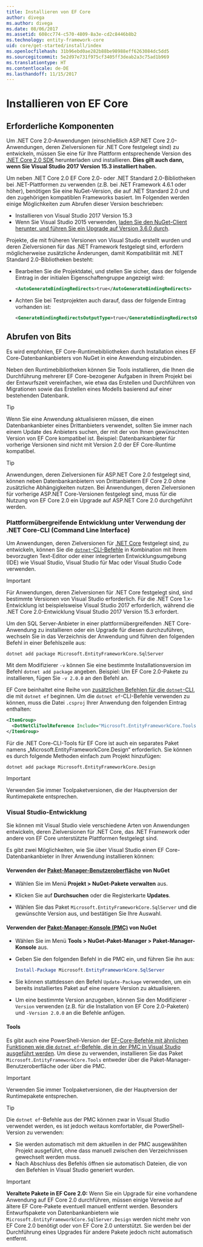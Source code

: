 ```yaml
---
title: Installieren von EF Core
author: divega
ms.author: divega
ms.date: 08/06/2017
ms.assetid: 608cc774-c570-4809-8a3e-cd2c8446b8b2
ms.technology: entity-framework-core
uid: core/get-started/install/index
ms.openlocfilehash: 31b96ebd0ae282b88be98988eff6263084dc5dd5
ms.sourcegitcommit: 5e2d97e731f975cf3405ff3deab2a3c75ad1b969
ms.translationtype: HT
ms.contentlocale: de-DE
ms.lasthandoff: 11/15/2017
---
```

# <a name="installing-ef-core"></a>Installieren von EF Core

## <a name="prerequisites"></a>Erforderliche Komponenten

Um .NET Core 2.0-Anwendungen (einschließlich ASP.NET Core 2.0-Anwendungen, deren Zielversionen für .NET Core festgelegt sind) zu entwickeln, müssen Sie eine für Ihre Plattform entsprechende Version des [.NET Core 2.0 SDK](https://www.microsoft.com/net/download/core) herunterladen und installieren. **Dies gilt auch dann, wenn Sie Visual Studio 2017 Version 15.3 installiert haben.**

Um neben .NET Core 2.0 EF Core 2.0- oder .NET Standard 2.0-Bibliotheken bei .NET-Plattformen zu verwenden (z.B. bei .NET Framework 4.6.1 oder höher), benötigen Sie eine NuGet-Version, die auf .NET Standard 2.0 und den zugehörigen kompatiblen Frameworks basiert. Im Folgenden werden einige Möglichkeiten zum Abrufen dieser Version beschrieben:

* Installieren von Visual Studio 2017 Version 15.3
* Wenn Sie Visual Studio 2015 verwenden, [laden Sie den NuGet-Client herunter, und führen Sie ein Upgrade auf Version 3.6.0 durch](https://www.nuget.org/downloads).

Projekte, die mit früheren Versionen von Visual Studio erstellt wurden und deren Zielversionen für das .NET Framework festgelegt sind, erfordern möglicherweise zusätzliche Änderungen, damit Kompatibilität mit .NET Standard 2.0-Bibliotheken besteht:

* Bearbeiten Sie die Projektdatei, und stellen Sie sicher, dass der folgende Eintrag in der initialen Eigenschaftengruppe angezeigt wird:
  ``` xml
  <AutoGenerateBindingRedirects>true</AutoGenerateBindingRedirects>
  ```

* Achten Sie bei Testprojekten auch darauf, dass der folgende Eintrag vorhanden ist:
  ``` xml
  <GenerateBindingRedirectsOutputType>true</GenerateBindingRedirectsOutputType>
  ```

## <a name="getting-the-bits"></a>Abrufen von Bits
Es wird empfohlen, EF Core-Runtimebibliotheken durch Installation eines EF Core-Datenbankanbieters von NuGet in eine Anwendung einzubinden.

Neben den Runtimebibliotheken können Sie Tools installieren, die Ihnen die Durchführung mehrerer EF Core-bezogener Aufgaben in Ihrem Projekt bei der Entwurfszeit vereinfachen, wie etwa das Erstellen und Durchführen von Migrationen sowie das Erstellen eines Modells basierend auf einer bestehenden Datenbank.

> [!TIP]  
> Wenn Sie eine Anwendung aktualisieren müssen, die einen Datenbankanbieter eines Drittanbieters verwendet, sollten Sie immer nach einem Update des Anbieters suchen, der mit der von Ihnen gewünschten Version von EF Core kompatibel ist. Beispiel: Datenbankanbieter für vorherige Versionen sind nicht mit Version 2.0 der EF Core-Runtime kompatibel.  

> [!TIP]  
> Anwendungen, deren Zielversionen für ASP.NET Core 2.0 festgelegt sind, können neben Datenbankanbietern von Drittanbietern EF Core 2.0 ohne zusätzliche Abhängigkeiten nutzen. Bei Anwendungen, deren Zielversionen für vorherige ASP.NET Core-Versionen festgelegt sind, muss für die Nutzung von EF Core 2.0 ein Upgrade auf ASP.NET Core 2.0 durchgeführt werden.

<a name="cli"></a>
### <a name="cross-platform-development-using-the-net-core-command-line-interface-cli"></a>Plattformübergreifende Entwicklung unter Verwendung der .NET Core-CLI (Command Line Interface)

Um Anwendungen, deren Zielversionen für [.NET Core](https://www.microsoft.com/net/download/core) festgelegt sind, zu entwickeln, können Sie die [`dotnet`-CLI-Befehle](https://docs.microsoft.com/dotnet/core/tools/) in Kombination mit Ihrem bevorzugten Text-Editor oder einer integrierten Entwicklungsumgebung (IDE) wie Visual Studio, Visual Studio für Mac oder Visual Studio Code verwenden.

> [!IMPORTANT]  
> Für Anwendungen, deren Zielversionen für .NET Core festgelegt sind, sind bestimmte Versionen von Visual Studio erforderlich. Für die .NET Core 1.x-Entwicklung ist beispielsweise Visual Studio 2017 erforderlich, während die .NET Core 2.0-Entwicklung Visual Studio 2017 Version 15.3 erfordert.

Um den SQL Server-Anbieter in einer plattformübergreifenden .NET Core-Anwendung zu installieren oder ein Upgrade für diesen durchzuführen, wechseln Sie in das Verzeichnis der Anwendung und führen den folgenden Befehl in einer Befehlszeile aus:

``` Console
dotnet add package Microsoft.EntityFrameworkCore.SqlServer
```

Mit dem Modifizierer `-v` können Sie eine bestimmte Installationsversion im Befehl `dotnet add package` angeben. Beispiel: Um EF Core 2.0-Pakete zu installieren, fügen Sie `-v 2.0.0` an den Befehl an.

EF Core beinhaltet eine Reihe von [zusätzlichen Befehlen für die `dotnet`-CLI](../../miscellaneous/cli/dotnet.md), die mit `dotnet ef` beginnen. Um die `dotnet ef`-CLI-Befehle verwenden zu können, muss die Datei `.csproj` Ihrer Anwendung den folgenden Eintrag enthalten:

``` xml
<ItemGroup>
  <DotNetCliToolReference Include="Microsoft.EntityFrameworkCore.Tools.DotNet" Version="2.0.0" />
</ItemGroup>
```

Für die .NET Core-CLI-Tools für EF Core ist auch ein separates Paket namens „Microsoft.EntityFrameworkCore.Design“ erforderlich. Sie können es durch folgende Methoden einfach zum Projekt hinzufügen:

``` Console
dotnet add package Microsoft.EntityFrameworkCore.Design
```

> [!IMPORTANT]  
> Verwenden Sie immer Toolpaketversionen, die der Hauptversion der Runtimepakete entsprechen.

<a name="visual-studio"></a>
### <a name="visual-studio-development"></a>Visual Studio-Entwicklung

Sie können mit Visual Studio viele verschiedene Arten von Anwendungen entwickeln, deren Zielversionen für .NET Core, das .NET Framework oder andere von EF Core unterstützte Plattformen festgelegt sind.

Es gibt zwei Möglichkeiten, wie Sie über Visual Studio einen EF Core-Datenbankanbieter in Ihrer Anwendung installieren können:

#### <a name="using-nugets-package-manager-user-interfacehttpsdocsmicrosoftcomnugettoolspackage-manager-ui"></a>Verwenden der [Paket-Manager-Benutzeroberfläche](https://docs.microsoft.com/nuget/tools/package-manager-ui) von NuGet

* Wählen Sie im Menü **Projekt > NuGet-Pakete verwalten** aus.

* Klicken Sie auf **Durchsuchen** oder die Registerkarte **Updates**.

* Wählen Sie das Paket `Microsoft.EntityFrameworkCore.SqlServer` und die gewünschte Version aus, und bestätigen Sie Ihre Auswahl.

#### <a name="using-nugets-package-manager-console-pmchttpsdocsmicrosoftcomnugettoolspackage-manager-console"></a>Verwenden der [Paket-Manager-Konsole (PMC)](https://docs.microsoft.com/nuget/tools/package-manager-console) von NuGet

* Wählen Sie im Menü **Tools > NuGet-Paket-Manager > Paket-Manager-Konsole** aus.

* Geben Sie den folgenden Befehl in die PMC ein, und führen Sie ihn aus:

  ``` PowerShell  
  Install-Package Microsoft.EntityFrameworkCore.SqlServer
  ```
* Sie können stattdessen den Befehl `Update-Package` verwenden, um ein bereits installiertes Paket auf eine neuere Version zu aktualisieren.

* Um eine bestimmte Version anzugeben, können Sie den Modifizierer `-Version` verwenden (z.B. für die Installation von EF Core 2.0-Paketen) und `-Version 2.0.0` an die Befehle anfügen.

#### <a name="tools"></a>Tools

Es gibt auch eine PowerShell-Version der [EF-Core-Befehle mit ähnlichen Funktionen wie die `dotnet ef`-Befehle, die in der PMC in Visual Studio ausgeführt werden](../../miscellaneous/cli/powershell.md). Um diese zu verwenden, installieren Sie das Paket `Microsoft.EntityFrameworkCore.Tools` entweder über die Paket-Manager-Benutzeroberfläche oder über die PMC.

> [!IMPORTANT]  
> Verwenden Sie immer Toolpaketversionen, die der Hauptversion der Runtimepakete entsprechen.

> [!TIP]  
> Die `dotnet ef`-Befehle aus der PMC können zwar in Visual Studio verwendet werden, es ist jedoch weitaus komfortabler, die PowerShell-Version zu verwenden:
> * Sie werden automatisch mit dem aktuellen in der PMC ausgewählten Projekt ausgeführt, ohne dass manuell zwischen den Verzeichnissen gewechselt werden muss.  
> * Nach Abschluss des Befehls öffnen sie automatisch Dateien, die von den Befehlen in Visual Studio generiert wurden.

> [!IMPORTANT]  
> **Veraltete Pakete in EF Core 2.0:** Wenn Sie ein Upgrade für eine vorhandene Anwendung auf EF Core 2.0 durchführen, müssen einige Verweise auf ältere EF Core-Pakete eventuell manuell entfernt werden. Besonders Entwurfspakete von Datenbankanbietern wie `Microsoft.EntityFrameworkCore.SqlServer.Design` werden nicht mehr von EF Core 2.0 benötigt oder von EF Core 2.0 unterstützt. Sie werden bei der Durchführung eines Upgrades für andere Pakete jedoch nicht automatisch entfernt.
